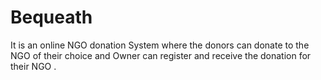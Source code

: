# Bequeath
It is an online NGO donation System where the donors can donate to the NGO of their choice and Owner can register and receive the donation for their NGO .
